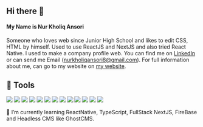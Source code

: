 ## Hi there 👋

#### My Name is Nur Kholiq Ansori

Someone who loves web since Junior High School and likes to edit CSS, HTML by himself. Used to use ReactJS and NextJS and also tried React Native. I used to make a company profile web. You can find me on <a href='http://www.linkedin.com/in/nurkholiqansori' title='My Linkedin'>LinkedIn</a> or can send me Email (nurkholiqansori8@gmail.com). For full information about me, can go to my website on <a href='https://www.nurkholiqansori.me' title='My Website' target='_blank'>my website</a>.

## 🔧 Tools
![](https://img.shields.io/badge/Code-HTML5-informational?style=flat&logo=html5&logoColor=white&color=2bbc8a)
![](https://img.shields.io/badge/Code-JavaScript-informational?style=flat&logo=javascript&logoColor=white&color=2bbc8a)
![](https://img.shields.io/badge/Code-ReactJS-informational?style=flat&logo=react&logoColor=white&color=2bbc8a)
![](https://img.shields.io/badge/Code-NextJS-informational?style=flat&logo=next.js&logoColor=white&color=2bbc8a)
![](https://img.shields.io/badge/Styling-CSS3-informational?style=flat&logo=css3&logoColor=white&color=2bbc8a)
![](https://img.shields.io/badge/Styling-Tailwind&nbsp;CSS-informational?style=flat&logo=tailwindcss&logoColor=white&color=2bbc8a)
![](https://img.shields.io/badge/Styling-Styled&nbsp;Components-informational?style=flat&logo=styled-components&logoColor=white&color=2bbc8a)
![](https://img.shields.io/badge/Styling-Material&nbsp;UI-informational?style=flat&logo=mui&logoColor=white&color=2bbc8a)
![](https://img.shields.io/badge/Styling-Bulma&nbsp;Pro-informational?style=flat&logo=mui&logoColor=white&color=2bbc8a)
![](https://img.shields.io/badge/DataBase-MySQL-informational?style=flat&logo=mysql&logoColor=white&color=2bbc8a)
![](https://img.shields.io/badge/DataBase-MongoDB-informational?style=flat&logo=mongodb&logoColor=white&color=2bbc8a)
![](https://img.shields.io/badge/Cloud-Vercel-informational?style=flat&logo=vercel&logoColor=white&color=2bbc8a)
![](https://img.shields.io/badge/CMS-WordPress-informational?style=flat&logo=wordpress&logoColor=white&color=2bbc8a)


🌱 I’m currently learning ReactNative, TypeScript, FullStack NextJS, FireBase and Headless CMS like GhostCMS.
